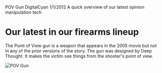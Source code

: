 POV Gun
DigitalCyan
1/1/2012
A quick overview of our latest opinion manipulation tech

# Our latest in our firearms lineup

The Point of View gun is a weapon that appears in the 2005 movie but not in any of the prior 
versions of the story. The gun was designed by Deep Thought. It makes the victim see things from 
the shooter's point of view.

![POV Gun](https://static.wikia.nocookie.net/hitchhikers/images/7/7a/Pointofviewguntrillian.jpg)
